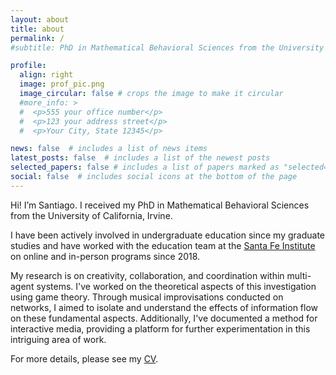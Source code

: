 ```yaml
---
layout: about
title: about
permalink: /
#subtitle: PhD in Mathematical Behavioral Sciences from the University of California, Irvine

profile:
  align: right
  image: prof_pic.png
  image_circular: false # crops the image to make it circular
  #more_info: >
  #  <p>555 your office number</p>
  #  <p>123 your address street</p>
  #  <p>Your City, State 12345</p>

news: false  # includes a list of news items
latest_posts: false  # includes a list of the newest posts
selected_papers: false # includes a list of papers marked as "selected={true}"
social: false  # includes social icons at the bottom of the page
---
```


Hi! I’m Santiago. I received my PhD in Mathematical Behavioral Sciences from the University of California, Irvine. 

I have been actively involved in undergraduate education since my graduate studies and have worked with the education team at the <a href="https://santafe.edu">Santa Fe Institute</a> on online and in-person programs since 2018.

My research is on creativity, collaboration, and coordination within multi-agent systems. I've worked on the theoretical aspects of this investigation using game theory. Through musical improvisations conducted on networks, I aimed to isolate and understand the effects of information flow on these fundamental aspects. Additionally, I've documented a method for interactive media, providing a platform for further experimentation in this intriguing area of work.

For more details, please see my <a href="../assets/pdf/guisasola_cv.pdf">CV</a>. 